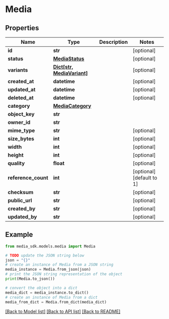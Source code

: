# Media


## Properties

Name | Type | Description | Notes
------------ | ------------- | ------------- | -------------
**id** | **str** |  | [optional] 
**status** | [**MediaStatus**](MediaStatus.md) |  | [optional] 
**variants** | [**Dict[str, MediaVariant]**](MediaVariant.md) |  | [optional] 
**created_at** | **datetime** |  | [optional] 
**updated_at** | **datetime** |  | [optional] 
**deleted_at** | **datetime** |  | [optional] 
**category** | [**MediaCategory**](MediaCategory.md) |  | 
**object_key** | **str** |  | 
**owner_id** | **str** |  | 
**mime_type** | **str** |  | [optional] 
**size_bytes** | **int** |  | [optional] 
**width** | **int** |  | [optional] 
**height** | **int** |  | [optional] 
**quality** | **float** |  | [optional] 
**reference_count** | **int** |  | [optional] [default to 1]
**checksum** | **str** |  | [optional] 
**public_url** | **str** |  | [optional] 
**created_by** | **str** |  | [optional] 
**updated_by** | **str** |  | [optional] 

## Example

```python
from media_sdk.models.media import Media

# TODO update the JSON string below
json = "{}"
# create an instance of Media from a JSON string
media_instance = Media.from_json(json)
# print the JSON string representation of the object
print(Media.to_json())

# convert the object into a dict
media_dict = media_instance.to_dict()
# create an instance of Media from a dict
media_from_dict = Media.from_dict(media_dict)
```
[[Back to Model list]](../README.md#documentation-for-models) [[Back to API list]](../README.md#documentation-for-api-endpoints) [[Back to README]](../README.md)


